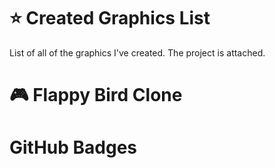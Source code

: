 # ⭐ Created Graphics List
List of all of the graphics I've created. The project is attached. 

# 🎮 Flappy Bird Clone

# GitHub Badges